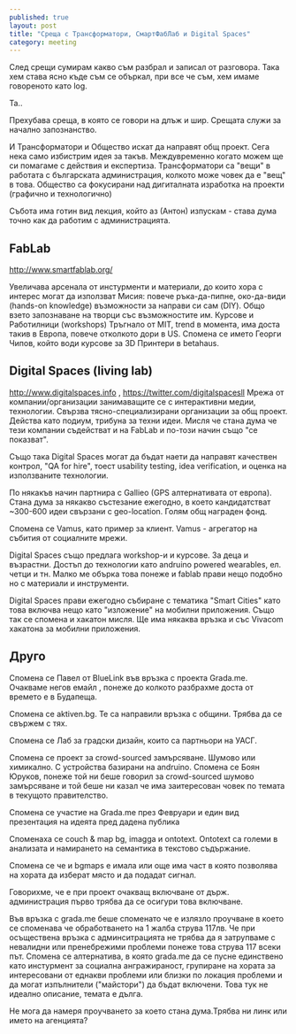 ```yaml
---
published: true
layout: post
title: "Среща с Трансформатори, СмартФабЛаб и Digital Spaces"
category: meeting
---
```


След срещи сумирам какво съм разбрал и записал от разговора. Така хем става ясно къде съм се объркал, при все че съм, хем имаме говореното като log.

Та..

Прехубава среща, в която се говори на длъж и шир. Срещата служи за начално запознанство.

И Трансформатори и Общество искат да направят общ проект. Сега нека само избистрим идея за такъв. Междувременно когато можем  ще си помагаме с действия и експертиза. Трансформатори са "вещи" в работата с българската администрация, колкото може човек да е "вещ" в това. Общество са фокусирани над дигиталната изработка на проекти (графично и технологично)

Събота има готин вид лекция, който аз (Антон) изпускам - става дума точно как да работим с администрацията.

## FabLab
http://www.smartfablab.org/

Увеличава арсенала от инстурменти и материали, до които хора с интерес могат да използват
Мисия: повече ръка-да-пипне, око-да-види (hands-on knowledge) възможности за направи си сам (DIY). Общо взето запознаване на творци със възможностите им.
Курсове и Работилници (workshops)
Тръгнало от MIT, trend в момента, има доста такив в Европа, повече отколкото дори в US.
Спомена се името Георги Чипов, който води курсове за 3D Принтери в betahaus.

## Digital Spaces (living lab)
http://www.digitalspaces.info , https://twitter.com/digitalspacesll
Мрежа от компании/организации занимаващите се с интерактивни медии, технологии. Свързва тясно-специализирани организации за общ проект. Действа като подиум, трибуна за техни идеи. Мисля че стана дума че тези компании съдействат и на FabLab и по-този начин също "се показват".

Също така  Digital Spaces могат да бъдат наети да направят качествен контрол, "QA for hire", тоест usability testing, idea verification, и оценка на използваните технологии.

По някакъв начин партнира с Gallieo (GPS алтернативата от европа). Стана дума за някакво състезание ежегодно, в което кандидатстват ~300-600 идеи свързани с geo-location. Голям общ награден фонд.

Спомена се Vamus,  като пример за клиент. Vamus - агрегатор на събития от социалните мрежи.

Digital Spaces също предлага workshop-и и курсове. За деца и възрастни. Достъп до технологии като andruino powered wearables,  ел. четци и тн. Малко ме обърка това понеже и fablab прави нещо подобно но с материали и инструменти.

Digital Spaces прави ежегодно събиране с тематика "Smart Cities" като това включва нещо като "изложение" на мобилни приложения. Също так се спомена и хакатон мисля. Ще има някаква връзка и със Vivacom хакатона за мобилни приложения.

## Друго
Спомена се Павел от BlueLink във връзка с проекта Grada.me. Очакваме негов емайл , понеже до колкото разбрахме доста от времето е в Будапеща. 

Спомена се aktiven.bg. Те са направили връзка с общини. Трябва да се свържем с тях.

Спомена се Лаб за градски дизайн, които са партньори на УАСГ.

Спомена се проект за crowd-sourced замърсяване. Шумово или химикално. С устройства базирани на andruino. Спомена се Боян Юруков, понеже той ни беше говорил за crowd-sourced шумово замърсяване и той беше ни казал че има заитересован човек по темата в текущото правителство.

Спомена се участие на Grada.me през Февруари и един вид презентация на идеята пред дадена публика

Споменаха се couch & map bg, imagga и ontotext. Ontotext са големи в анализата и намирането на семантика в текстово съдържание.

Спомена се че и bgmaps е имала или още има част в която позволява на хората да изберат място и да подадат сигнал.

Говорихме, че е при проект очакващ включване от държ. администрация първо трябва да се осигури това включване.

Във връзка с grada.me беше споменато че е излязло проучване в което се споменава че обработването на 1 жалба струва 117лв. Че при осъществена връзка с админситрацията не трябва да я затрупваме с невалидни или пренебрежими проблеми понеже това струва 117 всеки път. Спомена се алтернатива, в която grada.me да се пусне единствено като инстурмент за социална ангражираност, групиране на хората за интересовани от еднакви проблеми или близки по локация проблеми и да могат изпълнители ("майстори") да бъдат включени. Това тук не идеално описание, темата е дълга.

Не мога да намеря проучването за което стана дума.Трябва ни линк или името на агенцията?
